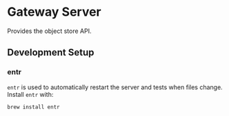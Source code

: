 # Gateway Server

Provides the object store API.

## Development Setup

### entr

`entr` is used to automatically restart the server and tests when files change.
Install `entr` with:

```bash
brew install entr
```
